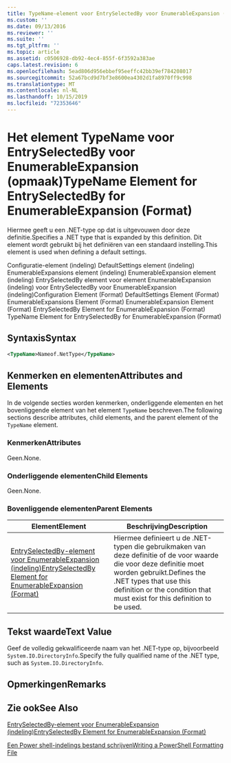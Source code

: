 ```yaml
---
title: TypeName-element voor EntrySelectedBy voor EnumerableExpansion (indeling) | Microsoft Docs
ms.custom: ''
ms.date: 09/13/2016
ms.reviewer: ''
ms.suite: ''
ms.tgt_pltfrm: ''
ms.topic: article
ms.assetid: c0506928-db92-4ec4-855f-6f3592a383ae
caps.latest.revision: 6
ms.openlocfilehash: 5ead806d956ebbef95eeffc42bb39ef784208017
ms.sourcegitcommit: 52a67bcd9d7bf3e8600ea4302d1fa8970ff9c998
ms.translationtype: MT
ms.contentlocale: nl-NL
ms.lasthandoff: 10/15/2019
ms.locfileid: "72353646"
---
```

# <a name="typename-element-for-entryselectedby-for-enumerableexpansion-format"></a><span data-ttu-id="b8d18-102">Het element TypeName voor EntrySelectedBy voor EnumerableExpansion (opmaak)</span><span class="sxs-lookup"><span data-stu-id="b8d18-102">TypeName Element for EntrySelectedBy for EnumerableExpansion (Format)</span></span>

<span data-ttu-id="b8d18-103">Hiermee geeft u een .NET-type op dat is uitgevouwen door deze definitie.</span><span class="sxs-lookup"><span data-stu-id="b8d18-103">Specifies a .NET type that is expanded by this definition.</span></span> <span data-ttu-id="b8d18-104">Dit element wordt gebruikt bij het definiëren van een standaard instelling.</span><span class="sxs-lookup"><span data-stu-id="b8d18-104">This element is used when defining a default settings.</span></span>

<span data-ttu-id="b8d18-105">Configuratie-element (indeling) DefaultSettings element (indeling) EnumerableExpansions element (indeling) EnumerableExpansion element (indeling) EntrySelectedBy element voor element EnumerableExpansion (indeling) voor EntrySelectedBy voor EnumerableExpansion (indeling)</span><span class="sxs-lookup"><span data-stu-id="b8d18-105">Configuration Element (Format) DefaultSettings Element (Format) EnumerableExpansions Element (Format) EnumerableExpansion Element (Format) EntrySelectedBy Element for EnumerableExpansion (Format) TypeName Element for EntrySelectedBy for EnumerableExpansion (Format)</span></span>

## <a name="syntax"></a><span data-ttu-id="b8d18-106">Syntaxis</span><span class="sxs-lookup"><span data-stu-id="b8d18-106">Syntax</span></span>

```xml
<TypeName>Nameof.NetType</TypeName>

```

## <a name="attributes-and-elements"></a><span data-ttu-id="b8d18-107">Kenmerken en elementen</span><span class="sxs-lookup"><span data-stu-id="b8d18-107">Attributes and Elements</span></span>

<span data-ttu-id="b8d18-108">In de volgende secties worden kenmerken, onderliggende elementen en het bovenliggende element van het element `TypeName` beschreven.</span><span class="sxs-lookup"><span data-stu-id="b8d18-108">The following sections describe attributes, child elements, and the parent element of the `TypeName` element.</span></span>

### <a name="attributes"></a><span data-ttu-id="b8d18-109">Kenmerken</span><span class="sxs-lookup"><span data-stu-id="b8d18-109">Attributes</span></span>

<span data-ttu-id="b8d18-110">Geen.</span><span class="sxs-lookup"><span data-stu-id="b8d18-110">None.</span></span>

### <a name="child-elements"></a><span data-ttu-id="b8d18-111">Onderliggende elementen</span><span class="sxs-lookup"><span data-stu-id="b8d18-111">Child Elements</span></span>

<span data-ttu-id="b8d18-112">Geen.</span><span class="sxs-lookup"><span data-stu-id="b8d18-112">None.</span></span>

### <a name="parent-elements"></a><span data-ttu-id="b8d18-113">Bovenliggende elementen</span><span class="sxs-lookup"><span data-stu-id="b8d18-113">Parent Elements</span></span>

|<span data-ttu-id="b8d18-114">Element</span><span class="sxs-lookup"><span data-stu-id="b8d18-114">Element</span></span>|<span data-ttu-id="b8d18-115">Beschrijving</span><span class="sxs-lookup"><span data-stu-id="b8d18-115">Description</span></span>|
|-------------|-----------------|
|[<span data-ttu-id="b8d18-116">EntrySelectedBy-element voor EnumerableExpansion (indeling)</span><span class="sxs-lookup"><span data-stu-id="b8d18-116">EntrySelectedBy Element for EnumerableExpansion (Format)</span></span>](./entryselectedby-element-for-enumerableexpansion-format.md)|<span data-ttu-id="b8d18-117">Hiermee definieert u de .NET-typen die gebruikmaken van deze definitie of de voor waarde die voor deze definitie moet worden gebruikt.</span><span class="sxs-lookup"><span data-stu-id="b8d18-117">Defines the .NET types that use this definition or the condition that must exist for this definition to be used.</span></span>|

## <a name="text-value"></a><span data-ttu-id="b8d18-118">Tekst waarde</span><span class="sxs-lookup"><span data-stu-id="b8d18-118">Text Value</span></span>

<span data-ttu-id="b8d18-119">Geef de volledig gekwalificeerde naam van het .NET-type op, bijvoorbeeld `System.IO.DirectoryInfo`.</span><span class="sxs-lookup"><span data-stu-id="b8d18-119">Specify the fully qualified name of the .NET type, such as `System.IO.DirectoryInfo`.</span></span>

## <a name="remarks"></a><span data-ttu-id="b8d18-120">Opmerkingen</span><span class="sxs-lookup"><span data-stu-id="b8d18-120">Remarks</span></span>

## <a name="see-also"></a><span data-ttu-id="b8d18-121">Zie ook</span><span class="sxs-lookup"><span data-stu-id="b8d18-121">See Also</span></span>

[<span data-ttu-id="b8d18-122">EntrySelectedBy-element voor EnumerableExpansion (indeling)</span><span class="sxs-lookup"><span data-stu-id="b8d18-122">EntrySelectedBy Element for EnumerableExpansion (Format)</span></span>](./entryselectedby-element-for-enumerableexpansion-format.md)

[<span data-ttu-id="b8d18-123">Een Power shell-indelings bestand schrijven</span><span class="sxs-lookup"><span data-stu-id="b8d18-123">Writing a PowerShell Formatting File</span></span>](./writing-a-powershell-formatting-file.md)

